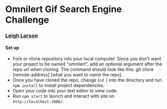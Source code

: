 # Omnilert Gif Search Engine Challenge

### [Leigh Larson](https://github.com/leighlars?tab=repositories)

#### Set up 
- Fork or clone repository into your local computer.  Since you don't want your project to be named "omnilert", add an optional argument after the repo url when cloning. The command should look like this: git clone [remote-address] [what you want to name the repo].
- Once you have cloned the repo, change (`cd `) into the directory and run `npm install` to install project dependencies.
- Open your code into your text editor to view code. 
- Run `npm start` to launch and interact with site on `http://localhost:3000/`. 